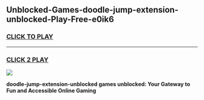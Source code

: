 
## Unblocked-Games-doodle-jump-extension-unblocked-Play-Free-e0ik6
<h3>
<a href="https://premium76.site?title=doodle-jump-extension-unblocked&ref=18A1">CLICK TO PLAY</a></h3>
<hr>

<h3>
<a href="https://premium76.site?title=doodle-jump-extension-unblocked&ref=18A1">CLICK 2 PLAY</a>
  
</h3>

<a href="https://premium76.site?title=doodle-jump-extension-unblocked&ref=18A1"><img src="https://clearcache.store/games.png"></a>


**doodle-jump-extension-unblocked games unblocked: Your Gateway to Fun and Accessible Online Gaming**
